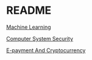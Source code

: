 # README

[Machine Learning](https://github.com/Nie-Tianyi/Notes/blob/main/Machine%20Learning.pdf)

[Computer System Security](https://github.com/Nie-Tianyi/Notes/blob/main/Computer%20System%20Security.pdf)

[E-payment And Cryptocurrency](https://github.com/Nie-Tianyi/Notes/blob/main/Cryptocurrency.pdf)